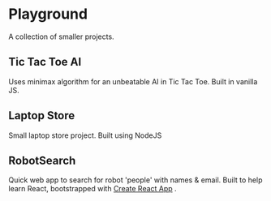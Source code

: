 # Playground
A collection of smaller projects.

## Tic Tac Toe AI
Uses minimax algorithm for an unbeatable AI in Tic Tac Toe. Built in vanilla JS.

## Laptop Store 
Small laptop store project. Built using NodeJS

## RobotSearch
Quick web app to search for robot 'people' with names & email. Built to help learn React, bootstrapped with [Create React App](https://github.com/facebook/create-react-app) .
